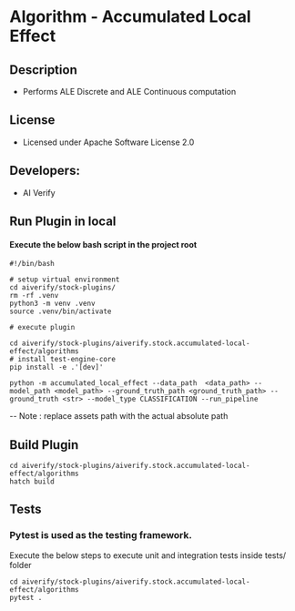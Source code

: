 # Algorithm - Accumulated Local Effect

## Description
* Performs ALE Discrete and ALE Continuous computation

## License
* Licensed under Apache Software License 2.0

## Developers:
* AI Verify

## Run Plugin in local
#### Execute the below bash script in the project root
```
#!/bin/bash

# setup virtual environment
cd aiverify/stock-plugins/
rm -rf .venv
python3 -m venv .venv
source .venv/bin/activate

# execute plugin

cd aiverify/stock-plugins/aiverify.stock.accumulated-local-effect/algorithms
# install test-engine-core 
pip install -e .'[dev]'

python -m accumulated_local_effect --data_path  <data_path> --model_path <model_path> --ground_truth_path <ground_truth_path> --ground_truth <str> --model_type CLASSIFICATION --run_pipeline

```
--  Note : replace assets path with the actual absolute path

## Build Plugin
```
cd aiverify/stock-plugins/aiverify.stock.accumulated-local-effect/algorithms
hatch build
```
## Tests
### Pytest is used as the testing framework.
Execute the below steps to execute unit and integration tests inside tests/ folder
```
cd aiverify/stock-plugins/aiverify.stock.accumulated-local-effect/algorithms
pytest .
```
